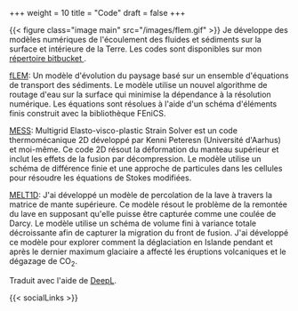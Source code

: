 +++
weight = 10
title = "Code"
draft = false
+++

{{< figure class="image main" src="/images/flem.gif" >}}
Je développe des modèles numériques de l'écoulement des fluides et sédiments sur la surface et intérieure de la Terre. Les codes sont disponibles sur mon <a href="https://bitbucket.org/johnjarmitage">répertoire bitbucket </a>.

<a href="https://bitbucket.org/johnjarmitage/flem">fLEM</a>: Un modèle d'évolution du paysage basé sur un ensemble d'équations de transport des sédiments. Le modèle utilise un nouvel algorithme de routage d'eau sur la surface qui minimise la dépendance à la résolution numérique. Les équations sont résolues à l'aide d'un schéma d'éléments finis construit avec la bibliothèque FEniCS.

<a href="https://bitbucket.org/johnjarmitage/mess">MESS</a>: Multigrid Elasto-visco-plastic Strain Solver est un code thermomécanique 2D développé par Kenni Peteresn (Université d'Aarhus) et moi-même. Ce code 2D résout la déformation du manteau supérieur et inclut les effets de la fusion par décompression. Le modèle utilise un schéma de différence finie et une approche de particules dans les cellules pour résoudre les équations de Stokes modifiées.

<a href="https://bitbucket.org/johnjarmitage/melt1d-icesheet">MELT1D</a>: J'ai développé un modèle de percolation de la lave à travers la matrice de mante supérieure. Ce modèle résout le problème de la remontée du lave en supposant qu'elle puisse être capturée comme une coulée de Darcy. Le modèle utilise un schéma de volume fini à variance totale décroissante afin de capturer la migration du front de fusion. J'ai développé ce modèle pour explorer comment la déglaciation en Islande pendant et après le dernier maximum glaciaire a affecté les éruptions volcaniques et le dégazage de CO<sub>2</sub>.

Traduit avec l'aide de <a href="http://www.DeepL.com/Translator">DeepL</a>.

{{< socialLinks >}}
